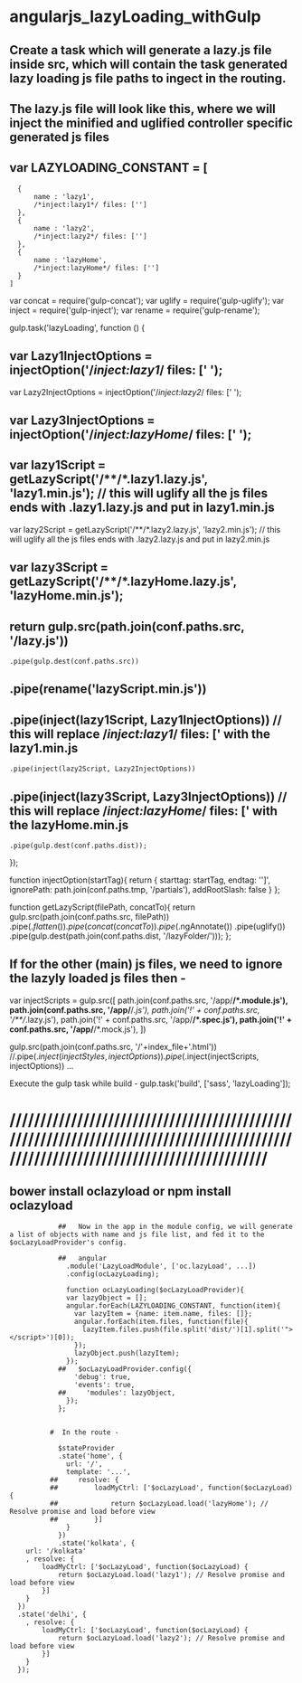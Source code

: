 # angularjs_lazyLoading_withGulp

## Create a task which will generate a lazy.js file inside src, which will contain the task generated lazy loading js file paths to ingect in the routing.

## The lazy.js file will look like this, where we will inject the minified and uglified controller specific generated js files

## var LAZYLOADING_CONSTANT = [
      {
          name : 'lazy1',
          /*inject:lazy1*/ files: ['']
      },
      {
          name : 'lazy2',
          /*inject:lazy2*/ files: ['']
      },
      {
          name : 'lazyHome',
          /*inject:lazyHome*/ files: ['']
      }
    ]



var concat = require('gulp-concat');
var uglify = require('gulp-uglify');
var inject = require('gulp-inject');
var rename = require('gulp-rename');

gulp.task('lazyLoading', function () {
  ## var Lazy1InjectOptions = injectOption('/*inject:lazy1*/ files: [\' ');
  var Lazy2InjectOptions = injectOption('/*inject:lazy2*/ files: [\' ');
##   var Lazy3InjectOptions = injectOption('/*inject:lazyHome*/ files: [\' ');

  ## var lazy1Script = getLazyScript('/**/*.lazy1.lazy.js', 'lazy1.min.js'); // this will uglify all the js files ends with .lazy1.lazy.js and put in lazy1.min.js
  var lazy2Script = getLazyScript('/**/*.lazy2.lazy.js', 'lazy2.min.js'); // this will uglify all the js files ends with .lazy2.lazy.js and put in lazy2.min.js
##   var lazy3Script = getLazyScript('/**/*.lazyHome.lazy.js', 'lazyHome.min.js');



  ## return gulp.src(path.join(conf.paths.src, '/lazy.js'))
    .pipe(gulp.dest(conf.paths.src))
  ##   .pipe(rename('lazyScript.min.js'))
  ##   .pipe(inject(lazy1Script, Lazy1InjectOptions))  // this will replace /*inject:lazy1*/ files: [\' with the lazy1.min.js
    .pipe(inject(lazy2Script, Lazy2InjectOptions))
  ##   .pipe(inject(lazy3Script, Lazy3InjectOptions)) // this will replace /*inject:lazyHome*/ files: [\' with the lazyHome.min.js
    .pipe(gulp.dest(conf.paths.dist));

});

function injectOption(startTag){
  return {
    starttag: startTag,
    endtag: '\']',
    ignorePath: path.join(conf.paths.tmp, '/partials'),
    addRootSlash: false
  }
};

function getLazyScript(filePath, concatTo){
  return gulp.src(path.join(conf.paths.src, filePath))
  .pipe($.flatten())
  .pipe(concat(concatTo))
  .pipe($.ngAnnotate())
  .pipe(uglify())
  .pipe(gulp.dest(path.join(conf.paths.dist, '/lazyFolder/')));
};


## If for the other (main) js files, we need to ignore the lazyly loaded js files then -

var injectScripts = gulp.src([
    path.join(conf.paths.src, '/app/**/*.module.js'),
    path.join(conf.paths.src, '/app/**/*.js'),
    path.join('!' + conf.paths.src, '/**/*.lazy.js'),
    path.join('!' + conf.paths.src, '/app/**/*.spec.js'),
    path.join('!' + conf.paths.src, '/app/**/*.mock.js'),
  ])

gulp.src(path.join(conf.paths.src, '/'+index_file+'.html'))
    //.pipe($.inject(injectStyles, injectOptions))
    .pipe($.inject(injectScripts, injectOptions))
...

Execute the gulp task while build -
gulp.task('build', ['sass', 'lazyLoading']);

# //////////////////////////////////////////////////////////////////////////////////////////////////////////////////////////////////////

## bower install oclazyload or npm install oclazyload

                ##   Now in the app in the module config, we will generate a list of objects with name and js file list, and fed it to the $ocLazyLoadProvider's config.

                ##   angular
                  .module('LazyLoadModule', ['oc.lazyLoad', ...])
                  .config(ocLazyLoading);

                  function ocLazyLoading($ocLazyLoadProvider){
                  var lazyObject = [];
                  angular.forEach(LAZYLOADING_CONSTANT, function(item){
                    var lazyItem = {name: item.name, files: []};
                    angular.forEach(item.files, function(file){
                      lazyItem.files.push(file.split('dist/')[1].split('"></script>')[0]);
                    });
                    lazyObject.push(lazyItem);
                  });
                ##   $ocLazyLoadProvider.config({
                    'debug': true,
                    'events': true,
                ##     'modules': lazyObject,
                  });
                };


              #  In the route -

                $stateProvider
                .state('home', {
                  url: '/',
                  template: '...',
              ##     resolve: {
              ##         loadMyCtrl: ['$ocLazyLoad', function($ocLazyLoad) {
              ##             return $ocLazyLoad.load('lazyHome'); // Resolve promise and load before view
              ##         }]
                  }
                })
                .state('kolkata', {
        url: '/kolkata'
        , resolve: {
            loadMyCtrl: ['$ocLazyLoad', function($ocLazyLoad) {
                return $ocLazyLoad.load('lazy1'); // Resolve promise and load before view
            }]
        }
      })
      .state('delhi', {
        , resolve: {
            loadMyCtrl: ['$ocLazyLoad', function($ocLazyLoad) {
                return $ocLazyLoad.load('lazy2'); // Resolve promise and load before view
            }]
        }
      });



